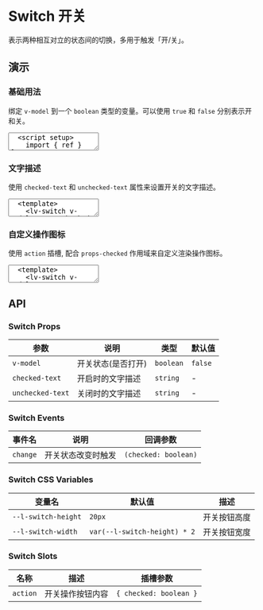 # Switch 开关

表示两种相互对立的状态间的切换，多用于触发「开/关」。

## 演示

<script setup>
  import { ref } from 'vue'
  import { Switch, MoonIcon, SunIcon } from '../../src'

  const open = ref(true);
</script>

### 基础用法

绑定 `v-model` 到一个 `boolean` 类型的变量。可以使用 `true` 和 `false` 分别表示开和关。

<ClientOnly>
  <CodePreview>
  <textarea lang="vue">
  <script setup>
    import { ref } from 'vue';
    const open = ref(true);
  </script>
  <template>
    <lv-switch v-model="open"></lv-switch>
  </template>
  </textarea>
  <template #preview>
    <Switch v-model="open"></Switch>
  </template>
  </CodePreview>
</ClientOnly>

### 文字描述

使用 `checked-text` 和 `unchecked-text` 属性来设置开关的文字描述。

<ClientOnly>
  <CodePreview>
  <textarea lang="vue">
  <template>
    <lv-switch v-model="open" checked-text="Y" unchecked-text="N"></lv-switch>
  </template>
  </textarea>
  <template #preview>
    <Switch v-model="open" checked-text="Y" unchecked-text="N"></Switch>
  </template>
  </CodePreview>
</ClientOnly>

### 自定义操作图标

使用 `action` 插槽, 配合 `props-checked` 作用域来自定义渲染操作图标。

<ClientOnly>
  <CodePreview>
  <textarea lang="vue-html">
  <template>
    <lv-switch v-model="open">
      <template #action="slotProp">
        <lt-moon-icon v-if="slotProp.checked"></lt-moon-icon>
        <lt-sun-icon v-else></lt-sun-icon>
      </template>
    </lv-switch>
  </template>
  </textarea>
  <template #preview>
    <Switch v-model="open">
      <template #action="slotProp">
        <MoonIcon v-if="slotProp.checked"></MoonIcon>
        <SunIcon v-else></SunIcon>
      </template>
    </Switch>
  </template>
  </CodePreview>
</ClientOnly>

## API

### Switch Props

| 参数             | 说明               | 类型      | 默认值  |
| ---------------- | ------------------ | --------- | ------- |
| `v-model`        | 开关状态(是否打开) | `boolean` | `false` |
| `checked-text`   | 开启时的文字描述   | `string`  | -       |
| `unchecked-text` | 关闭时的文字描述   | `string`  | -       |

### Switch Events

| 事件名   | 说明               | 回调参数             |
| -------- | ------------------ | -------------------- |
| `change` | 开关状态改变时触发 | `(checked: boolean)` |

### Switch CSS Variables

| 变量名              | 默认值                       | 描述         |
| ------------------- | ---------------------------- | ------------ |
| `--l-switch-height` | `20px`                       | 开关按钮高度 |
| `--l-switch-width`  | `var(--l-switch-height) * 2` | 开关按钮宽度 |

### Switch Slots

<!-- prettier-ignore -->
| 名称 | 描述 | 插槽参数 |
| --- | --- | --- |
| `action` | 开关操作按钮内容 | `{ checked: boolean }` |
